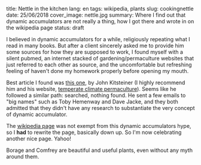 title: Nettle in the kitchen
lang: en
tags: wikipedia, plants
slug: cookingnettle
date: 25/06/2018
cover_image: nettle.jpg
summary: Where I find out that dynamic accumulators are not really a thing, how I got there and wrote in on the wikipedia page
status: draft


I believed in dynamic accumulators for a while, religiously repeating what I read in many books. But after a client sincerely asked me to provide him some sources for how they are supposed to work, I found myself with a silent pubmed, an internet stacked of gardening/permaculture websites that just referred to each other as source, and the uncomfortable but refreshing feeling of haven't done my homework properly before opening my mouth.

Best article I found was [this one](https://permaculturenews.org/2015/04/10/the-facts-about-dynamic-accumulators/), by  John Kitsteiner (I highly recommend him and his website, [temperate climate permaculture](http://tcpermaculture.com/)). Seems like he followed a similar path: searched, nothing found. He sent a few emails to "big names" such as Toby Hemenway and Dave Jacke, and they both admitted that they didn't have any research to substantiate the very concept of dynamic accumulator. 

 The [wikipedia page](https://en.wikipedia.org/wiki/Dynamic_accumulator) was not exempt from this dynamic accumulators hype, so I **had** to rewrite the page, basically down up. So I'm now celebrating another nice page. Yahoo!

Borage and Comfrey are beautiful and useful plants, even without any myth around them. 
